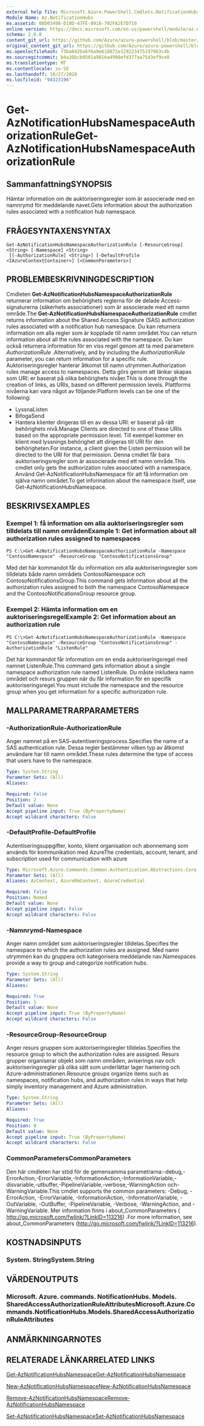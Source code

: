 ```yaml
---
external help file: Microsoft.Azure.PowerShell.Cmdlets.NotificationHubs.dll-Help.xml
Module Name: Az.NotificationHubs
ms.assetid: 08D03498-D18D-47FE-8916-702FA2E7D719
online version: https://docs.microsoft.com/en-us/powershell/module/az.notificationhubs/get-aznotificationhubsnamespaceauthorizationrule
schema: 2.0.0
content_git_url: https://github.com/Azure/azure-powershell/blob/master/src/NotificationHubs/NotificationHubs/help/Get-AzNotificationHubsNamespaceAuthorizationRule.md
original_content_git_url: https://github.com/Azure/azure-powershell/blob/master/src/NotificationHubs/NotificationHubs/help/Get-AzNotificationHubsNamespaceAuthorizationRule.md
ms.openlocfilehash: f3ba8428a6f6a9e618872e1292234751979b3c4b
ms.sourcegitcommit: b4a38bcb0501a9016a4998efd377aa75d3ef9ce8
ms.translationtype: MT
ms.contentlocale: sv-SE
ms.lasthandoff: 10/27/2020
ms.locfileid: "94323196"
---
```

# <span data-ttu-id="e8709-101">Get-AzNotificationHubsNamespaceAuthorizationRule</span><span class="sxs-lookup"><span data-stu-id="e8709-101">Get-AzNotificationHubsNamespaceAuthorizationRule</span></span>

## <span data-ttu-id="e8709-102">Sammanfattning</span><span class="sxs-lookup"><span data-stu-id="e8709-102">SYNOPSIS</span></span>
<span data-ttu-id="e8709-103">Hämtar information om de auktoriseringsregler som är associerade med en namnrymd för meddelande navet.</span><span class="sxs-lookup"><span data-stu-id="e8709-103">Gets information about the authorization rules associated with a notification hub namespace.</span></span>

## <span data-ttu-id="e8709-104">FRÅGESYNTAXEN</span><span class="sxs-lookup"><span data-stu-id="e8709-104">SYNTAX</span></span>

```
Get-AzNotificationHubsNamespaceAuthorizationRule [-ResourceGroup] <String> [-Namespace] <String>
 [[-AuthorizationRule] <String>] [-DefaultProfile <IAzureContextContainer>] [<CommonParameters>]
```

## <span data-ttu-id="e8709-105">PROBLEMBESKRIVNING</span><span class="sxs-lookup"><span data-stu-id="e8709-105">DESCRIPTION</span></span>
<span data-ttu-id="e8709-106">Cmdleten **Get-AzNotificationHubsNamespaceAuthorizationRule** returnerar information om behörighets reglerna för de delade Access-signaturerna (säkerhets associationer) som är associerade med ett namn område.</span><span class="sxs-lookup"><span data-stu-id="e8709-106">The **Get-AzNotificationHubsNamespaceAuthorizationRule** cmdlet returns information about the Shared Access Signature (SAS) authorization rules associated with a notification hub namespace.</span></span>
<span data-ttu-id="e8709-107">Du kan returnera information om alla regler som är kopplade till namn området.</span><span class="sxs-lookup"><span data-stu-id="e8709-107">You can return information about all the rules associated with the namespace.</span></span>
<span data-ttu-id="e8709-108">Du kan också returnera information för en viss regel genom att ta med parametern *AuthorizationRule* .</span><span class="sxs-lookup"><span data-stu-id="e8709-108">Alternatively, and by including the *AuthorizationRule* parameter, you can return information for a specific rule.</span></span>
<span data-ttu-id="e8709-109">Auktoriseringsregler hanterar åtkomst till namn utrymmen.</span><span class="sxs-lookup"><span data-stu-id="e8709-109">Authorization rules manage access to namespaces.</span></span>
<span data-ttu-id="e8709-110">Detta görs genom att länkar skapas som URI: er baserat på olika behörighets nivåer.</span><span class="sxs-lookup"><span data-stu-id="e8709-110">This is done through the creation of links, as URIs, based on different permission levels.</span></span>
<span data-ttu-id="e8709-111">Plattforms nivåerna kan vara något av följande:</span><span class="sxs-lookup"><span data-stu-id="e8709-111">Platform levels can be one of the following:</span></span> 
- <span data-ttu-id="e8709-112">Lyssna</span><span class="sxs-lookup"><span data-stu-id="e8709-112">Listen</span></span>
- <span data-ttu-id="e8709-113">Bifoga</span><span class="sxs-lookup"><span data-stu-id="e8709-113">Send</span></span>
- <span data-ttu-id="e8709-114">Hantera klienter dirigeras till en av dessa URI: er baserat på rätt behörighets nivå.</span><span class="sxs-lookup"><span data-stu-id="e8709-114">Manage Clients are directed to one of these URIs based on the appropriate permission level.</span></span>
<span data-ttu-id="e8709-115">Till exempel kommer en klient med lyssnings behörighet att dirigeras till URI för den behörigheten.</span><span class="sxs-lookup"><span data-stu-id="e8709-115">For instance, a client given the Listen permission will be directed to the URI for that permission.</span></span>
<span data-ttu-id="e8709-116">Denna cmdlet får bara auktoriseringsregler som är associerade med ett namn område.</span><span class="sxs-lookup"><span data-stu-id="e8709-116">This cmdlet only gets the authorization rules associated with a namespace.</span></span>
<span data-ttu-id="e8709-117">Använd Get-AzNotificationHubsNamespace för att få information om själva namn området.</span><span class="sxs-lookup"><span data-stu-id="e8709-117">To get information about the namespace itself, use Get-AzNotificationHubsNamespace.</span></span>

## <span data-ttu-id="e8709-118">BESKRIVS</span><span class="sxs-lookup"><span data-stu-id="e8709-118">EXAMPLES</span></span>

### <span data-ttu-id="e8709-119">Exempel 1: få information om alla auktoriseringsregler som tilldelats till namn områden</span><span class="sxs-lookup"><span data-stu-id="e8709-119">Example 1: Get information about all authorization rules assigned to namespaces</span></span>
```
PS C:\>Get-AzNotificationHubsNamespaceAuthorizationRule -Namespace "ContosoNamespace" -ResourceGroup "ContosoNotificationsGroup"
```

<span data-ttu-id="e8709-120">Med det här kommandot får du information om alla auktoriseringsregler som tilldelats både namn områdets ContosoNamespace och ContosoNotificationsGroup.</span><span class="sxs-lookup"><span data-stu-id="e8709-120">This command gets information about all the authorization rules assigned to both the namespace ContosoNamespace and the ContosoNotificationsGroup resource group.</span></span>

### <span data-ttu-id="e8709-121">Exempel 2: Hämta information om en auktoriseringsregel</span><span class="sxs-lookup"><span data-stu-id="e8709-121">Example 2: Get information about an authorization rule</span></span>
```
PS C:\>Get-AzNotificationHubsNamespaceAuthorizationRule -Namespace "ContosoNamespace" -ResourceGroup "ContosoNotificationsGroup" -AuthorizationRule "ListenRule"
```

<span data-ttu-id="e8709-122">Det här kommandot får information om en enda auktoriseringsregel med namnet ListenRule.</span><span class="sxs-lookup"><span data-stu-id="e8709-122">This command gets information about a single namespace authorization rule named ListenRule.</span></span>
<span data-ttu-id="e8709-123">Du måste inkludera namn området och resurs gruppen när du får information för en specifik auktoriseringsregel.</span><span class="sxs-lookup"><span data-stu-id="e8709-123">You must include the namespace and the resource group when you get information for a specific authorization rule.</span></span>

## <span data-ttu-id="e8709-124">MALLPARAMETRAR</span><span class="sxs-lookup"><span data-stu-id="e8709-124">PARAMETERS</span></span>

### <span data-ttu-id="e8709-125">-AuthorizationRule</span><span class="sxs-lookup"><span data-stu-id="e8709-125">-AuthorizationRule</span></span>
<span data-ttu-id="e8709-126">Anger namnet på en SAS-autentiseringsprocess.</span><span class="sxs-lookup"><span data-stu-id="e8709-126">Specifies the name of a SAS authentication rule.</span></span>
<span data-ttu-id="e8709-127">Dessa regler bestämmer vilken typ av åtkomst användare har till namn området.</span><span class="sxs-lookup"><span data-stu-id="e8709-127">These rules determine the type of access that users have to the namespace.</span></span>

```yaml
Type: System.String
Parameter Sets: (All)
Aliases:

Required: False
Position: 2
Default value: None
Accept pipeline input: True (ByPropertyName)
Accept wildcard characters: False
```

### <span data-ttu-id="e8709-128">-DefaultProfile</span><span class="sxs-lookup"><span data-stu-id="e8709-128">-DefaultProfile</span></span>
<span data-ttu-id="e8709-129">Autentiseringsuppgifter, konto, klient organisation och abonnemang som används för kommunikation med Azure</span><span class="sxs-lookup"><span data-stu-id="e8709-129">The credentials, account, tenant, and subscription used for communication with azure</span></span>

```yaml
Type: Microsoft.Azure.Commands.Common.Authentication.Abstractions.Core.IAzureContextContainer
Parameter Sets: (All)
Aliases: AzContext, AzureRmContext, AzureCredential

Required: False
Position: Named
Default value: None
Accept pipeline input: False
Accept wildcard characters: False
```

### <span data-ttu-id="e8709-130">-Namnrymd</span><span class="sxs-lookup"><span data-stu-id="e8709-130">-Namespace</span></span>
<span data-ttu-id="e8709-131">Anger namn området som auktoriseringsregler tilldelas.</span><span class="sxs-lookup"><span data-stu-id="e8709-131">Specifies the namespace to which the authorization rules are assigned.</span></span>
<span data-ttu-id="e8709-132">Med namn utrymmen kan du gruppera och kategorisera meddelande nav.</span><span class="sxs-lookup"><span data-stu-id="e8709-132">Namespaces provide a way to group and categorize notification hubs.</span></span>

```yaml
Type: System.String
Parameter Sets: (All)
Aliases:

Required: True
Position: 1
Default value: None
Accept pipeline input: True (ByPropertyName)
Accept wildcard characters: False
```

### <span data-ttu-id="e8709-133">-ResourceGroup</span><span class="sxs-lookup"><span data-stu-id="e8709-133">-ResourceGroup</span></span>
<span data-ttu-id="e8709-134">Anger resurs gruppen som auktoriseringsregler tilldelas.</span><span class="sxs-lookup"><span data-stu-id="e8709-134">Specifies the resource group to which the authorization rules are assigned.</span></span>
<span data-ttu-id="e8709-135">Resurs grupper organiserar objekt som namn områden, aviserings nav och auktoriseringsregler på olika sätt som underlättar lager hantering och Azure-administrationen.</span><span class="sxs-lookup"><span data-stu-id="e8709-135">Resource groups organize items such as namespaces, notification hubs, and authorization rules in ways that help simply inventory management and Azure administration.</span></span>

```yaml
Type: System.String
Parameter Sets: (All)
Aliases:

Required: True
Position: 0
Default value: None
Accept pipeline input: True (ByPropertyName)
Accept wildcard characters: False
```

### <span data-ttu-id="e8709-136">CommonParameters</span><span class="sxs-lookup"><span data-stu-id="e8709-136">CommonParameters</span></span>
<span data-ttu-id="e8709-137">Den här cmdleten har stöd för de gemensamma parametrarna:-debug,-ErrorAction,-ErrorVariable,-InformationAction,-InformationVariable,-disvariable,-utbuffer,-PipelineVariable,-verbose,-WarningAction och-WarningVariable.</span><span class="sxs-lookup"><span data-stu-id="e8709-137">This cmdlet supports the common parameters: -Debug, -ErrorAction, -ErrorVariable, -InformationAction, -InformationVariable, -OutVariable, -OutBuffer, -PipelineVariable, -Verbose, -WarningAction, and -WarningVariable.</span></span> <span data-ttu-id="e8709-138">Mer information finns i about_CommonParameters ( http://go.microsoft.com/fwlink/?LinkID=113216) .</span><span class="sxs-lookup"><span data-stu-id="e8709-138">For more information, see about_CommonParameters (http://go.microsoft.com/fwlink/?LinkID=113216).</span></span>

## <span data-ttu-id="e8709-139">KOSTNADS</span><span class="sxs-lookup"><span data-stu-id="e8709-139">INPUTS</span></span>

### <span data-ttu-id="e8709-140">System. String</span><span class="sxs-lookup"><span data-stu-id="e8709-140">System.String</span></span>

## <span data-ttu-id="e8709-141">VÄRDEN</span><span class="sxs-lookup"><span data-stu-id="e8709-141">OUTPUTS</span></span>

### <span data-ttu-id="e8709-142">Microsoft. Azure. commands. NotificationHubs. Models. SharedAccessAuthorizationRuleAttributes</span><span class="sxs-lookup"><span data-stu-id="e8709-142">Microsoft.Azure.Commands.NotificationHubs.Models.SharedAccessAuthorizationRuleAttributes</span></span>

## <span data-ttu-id="e8709-143">ANMÄRKNINGAR</span><span class="sxs-lookup"><span data-stu-id="e8709-143">NOTES</span></span>

## <span data-ttu-id="e8709-144">RELATERADE LÄNKAR</span><span class="sxs-lookup"><span data-stu-id="e8709-144">RELATED LINKS</span></span>

[<span data-ttu-id="e8709-145">Get-AzNotificationHubsNamespace</span><span class="sxs-lookup"><span data-stu-id="e8709-145">Get-AzNotificationHubsNamespace</span></span>](./Get-AzNotificationHubsNamespace.md)

[<span data-ttu-id="e8709-146">New-AzNotificationHubsNamespace</span><span class="sxs-lookup"><span data-stu-id="e8709-146">New-AzNotificationHubsNamespace</span></span>](./New-AzNotificationHubsNamespace.md)

[<span data-ttu-id="e8709-147">Remove-AzNotificationHubsNamespace</span><span class="sxs-lookup"><span data-stu-id="e8709-147">Remove-AzNotificationHubsNamespace</span></span>](./Remove-AzNotificationHubsNamespace.md)

[<span data-ttu-id="e8709-148">Set-AzNotificationHubsNamespace</span><span class="sxs-lookup"><span data-stu-id="e8709-148">Set-AzNotificationHubsNamespace</span></span>](./Set-AzNotificationHubsNamespace.md)


